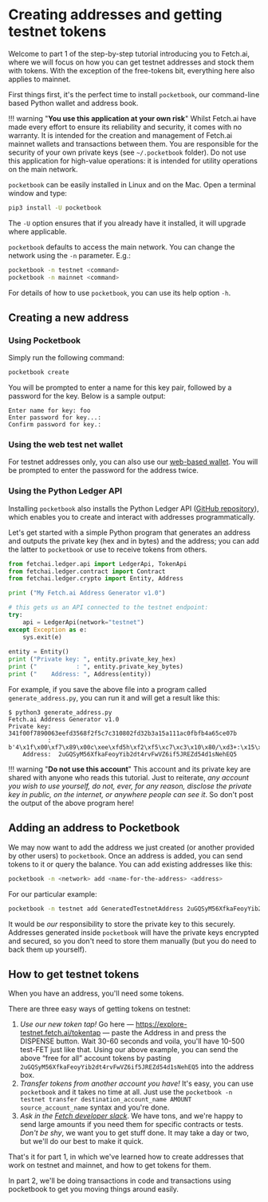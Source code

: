 # Creating addresses and getting testnet tokens

Welcome to part 1 of the step-by-step tutorial introducing you to Fetch.ai, where we will focus on how you can get testnet addresses and stock them with tokens. With the exception of the free-tokens bit, everything here also applies to mainnet.

First things first, it's the perfect time to install `pocketbook`, our command-line based Python wallet and address book.

!!! warning "**You use this application at your own risk**"
    Whilst Fetch.ai have made every effort to ensure its reliability and security, it comes with no warranty. It is intended for the creation and management of Fetch.ai mainnet wallets and transactions between them. You are responsible for the security of your own private keys (see `~/.pocketbook` folder). Do not use this application for high-value operations: it is intended for utility operations on the main network.

`pocketbook` can be easily installed in Linux and on the Mac. Open a terminal window and type:

``` bash
pip3 install -U pocketbook
```

The `-U` option ensures that if you already have it installed, it will upgrade where applicable.

`pocketbook` defaults to access the main network. You can change the network using the `-n` parameter. E.g.:

``` bash
pocketbook -n testnet <command>
pocketbook -n mainnet <command>
```

For details of how to use `pocketbook`, you can use its help option `-h`.


## Creating a new address

### Using Pocketbook

Simply run the following command:

``` bash
pocketbook create
```

You will be prompted to enter a name for this key pair, followed by a password for the key. Below is a sample output:

```
Enter name for key: foo
Enter password for key...:
Confirm password for key.:
```

### Using the web test net wallet

For testnet addresses only, you can also use our [web-based wallet](https://testnet-wallet.fetch.ai/). You will be prompted to enter the password for the address twice.

### Using the Python Ledger API

Installing `pocketbook` also installs the Python Ledger API ([GitHub repository](https://github.com/fetchai/ledger-api-py)), which enables you to create and interact with addresses programmatically.

Let's get started with a simple Python program that generates an address and outputs the private key (hex and in bytes) and the address; you can add the latter to `pocketbook` or use to receive tokens from others.

``` python
from fetchai.ledger.api import LedgerApi, TokenApi
from fetchai.ledger.contract import Contract
from fetchai.ledger.crypto import Entity, Address

print ("My Fetch.ai Address Generator v1.0")

# this gets us an API connected to the testnet endpoint:
try:
	api = LedgerApi(network="testnet")
except Exception as e:
	sys.exit(e)
	
entity = Entity()
print ("Private key: ", entity.private_key_hex)
print ("           : ", entity.private_key_bytes)
print ("    Address: ", Address(entity))
```

For example, if you save the above file into a program called `generate_address.py`, you can run it and will get a result like this:
```
$ python3 generate_address.py 
Fetch.ai Address Generator v1.0
Private key:  341f00f7890063eefd3568f2f5c7c310802fd32b3a15a111ac0fbfb4a65ce07b
           :  b'4\x1f\x00\xf7\x89\x00c\xee\xfd5h\xf2\xf5\xc7\xc3\x10\x80/\xd3+:\x15\xa1\x11\xac\x0f\xbf\xb4\xa6\\\xe0{'
    Address:  2uGQSyM56XfkaFeoyYib2dt4rvFwVZ6if5JREZd54d1sNehEQ5
```

!!! warning "**Do not use this account**"
    This account and its private key are shared with anyone who reads this tutorial. Just to reiterate, *any account you wish to use yourself, do not, ever, for any reason, disclose the private key in public, on the internet, or anywhere people can see it*. So don't post the output of the above program here!


## Adding an address to Pocketbook

We may now want to add the address we just created (or another provided by other users) to `pocketbook`. Once an address is added, you can send tokens to it or query the balance. You can add existing addresses like this:

``` bash
pocketbook -n <network> add <name-for-the-address> <address>
```

For our particular example:

``` bash
pocketbook -n testnet add GeneratedTestnetAddress 2uGQSyM56XfkaFeoyYib2dt4rvFwVZ6if5JREZd54d1sNehEQ5
```

It would be *our* responsibility to store the private key to this securely. Addresses generated inside `pocketbook` will have the private keys encrypted and secured, so you don't need to store them manually (but you do need to back them up yourself).

## How to get testnet tokens

When you have an address, you'll need some tokens.

There are three easy ways of getting tokens on testnet:

1. *Use our new token tap!* Go here — https://explore-testnet.fetch.ai/tokentap — paste the Address in and press the DISPENSE button. Wait 30-60 seconds and voila, you'll have 10-500 test-FET just like that. Using our above example, you can send the above “free for all” account tokens by pasting `2uGQSyM56XfkaFeoyYib2dt4rvFwVZ6if5JREZd54d1sNehEQ5` into the address box.
2. *Transfer tokens from another account you have!* It's easy, you can use `pocketbook` and it takes no time at all. Just use the `pocketbook -n testnet transfer destination_account_name AMOUNT source_account_name` syntax and you're done.
3. *Ask in the [Fetch developer slack](https://join.slack.com/t/fetch-ai/shared_invite/enQtNDI2MDYwMjE3OTQwLWY0ZjAyYjM0NGQzNWRhNDMxMzdjYmVhYTE3NDNhNTAyMTE0YWRkY2VmOWRmMGQ3ODM1N2NjOWUwNDExM2U3YjY)*. We have tons, and we're happy to send large amounts if you need them for specific contracts or tests. *Don't be shy*, we want you to get stuff done. It may take a day or two, but we'll do our best to make it quick.

That's it for part 1, in which we've learned how to create addresses that work on testnet and mainnet, and how to get tokens for them.

In part 2, we'll be doing transactions in code and transactions using pocketbook to get you moving things around easily.

